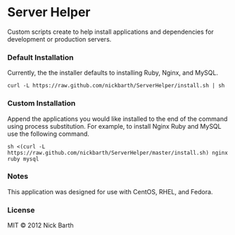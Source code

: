 # Server Helper

Custom scripts create to help install applications and dependencies for
development or production servers. 

### Default Installation

Currently, the the installer defaults to installing Ruby, Nginx, and MySQL.

```terminal
curl -L https://raw.github.com/nickbarth/ServerHelper/install.sh | sh
```

### Custom Installation

Append the applications you would like installed to the end of the command using
process substitution. For example, to install Nginx Ruby and MySQL use the
following command.

```terminal
sh <(curl -L https://raw.github.com/nickbarth/ServerHelper/master/install.sh) nginx ruby mysql
```

### Notes

This application was designed for use with CentOS, RHEL, and Fedora.

### License
MIT &copy; 2012 Nick Barth
